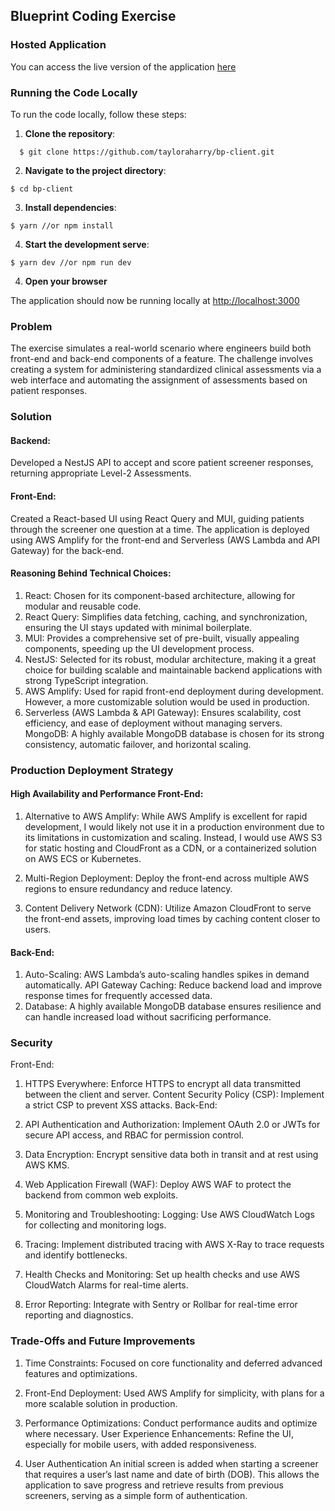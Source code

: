 ## Blueprint Coding Exercise

### Hosted Application
You can access the live version of the application [here](https://main.d3ig8tc0zwl0rb.amplifyapp.com/)

### Running the Code Locally

To run the code locally, follow these steps:

1. **Clone the repository**:
```
  $ git clone https://github.com/tayloraharry/bp-client.git
```
2. **Navigate to the project directory**:
```
$ cd bp-client
```

3. **Install dependencies**:
```
$ yarn //or npm install
```
4. **Start the development serve**:
```
$ yarn dev //or npm run dev
```
4. **Open your browser**

 The application should now be running locally at [ http://localhost:3000]( http://localhost:3000)


### Problem ###
The exercise simulates a real-world scenario where engineers build both front-end and back-end components of a feature. The challenge involves creating a system for administering standardized clinical assessments via a web interface and automating the assignment of assessments based on patient responses.

### Solution ###
#### Backend: ####
 Developed a NestJS API to accept and score patient screener responses, returning appropriate Level-2 Assessments.
#### Front-End: ####
Created a React-based UI using React Query and MUI, guiding patients through the screener one question at a time. The application is deployed using AWS Amplify for the front-end and Serverless (AWS Lambda and API Gateway) for the back-end.
#### Reasoning Behind Technical Choices: ####
1. React: Chosen for its component-based architecture, allowing for modular and reusable code.
2. React Query: Simplifies data fetching, caching, and synchronization, ensuring the UI stays updated with minimal boilerplate.
3. MUI: Provides a comprehensive set of pre-built, visually appealing components, speeding up the UI development process.
4. NestJS: Selected for its robust, modular architecture, making it a great choice for building scalable and maintainable backend applications with strong TypeScript integration.
5. AWS Amplify: Used for rapid front-end deployment during development. However, a more customizable solution would be used in production.
6. Serverless (AWS Lambda & API Gateway): Ensures scalability, cost efficiency, and ease of deployment without managing servers.
MongoDB: A highly available MongoDB database is chosen for its strong consistency, automatic failover, and horizontal scaling.

### Production Deployment Strategy ###
#### High Availability and Performance Front-End: ####

1. Alternative to AWS Amplify: While AWS Amplify is excellent for rapid development, I would likely not use it in a production environment due to its limitations in customization and scaling. Instead, I would use AWS S3 for static hosting and CloudFront as a CDN, or a containerized solution on AWS ECS or Kubernetes.

2. Multi-Region Deployment: Deploy the front-end across multiple AWS regions to ensure redundancy and reduce latency.

3. Content Delivery Network (CDN): Utilize Amazon CloudFront to serve the front-end assets, improving load times by caching content closer to users.

#### Back-End: ####

1. Auto-Scaling: AWS Lambda’s auto-scaling handles spikes in demand automatically.
API Gateway Caching: Reduce backend load and improve response times for frequently accessed data.
2. Database: A highly available MongoDB database ensures resilience and can handle increased load without sacrificing performance.

### Security ###
Front-End:

1. HTTPS Everywhere: Enforce HTTPS to encrypt all data transmitted between the client and server.
Content Security Policy (CSP): Implement a strict CSP to prevent XSS attacks.
Back-End:

2. API Authentication and Authorization: Implement OAuth 2.0 or JWTs for secure API access, and RBAC for permission control.

3. Data Encryption: Encrypt sensitive data both in transit and at rest using AWS KMS.

4. Web Application Firewall (WAF): Deploy AWS WAF to protect the backend from common web exploits.

5. Monitoring and Troubleshooting: Logging: Use AWS CloudWatch Logs for collecting and monitoring logs.

6. Tracing: Implement distributed tracing with AWS X-Ray to trace requests and identify bottlenecks.

7. Health Checks and Monitoring: Set up health checks and use AWS CloudWatch Alarms for real-time alerts.

8. Error Reporting: Integrate with Sentry or Rollbar for real-time error reporting and diagnostics.


### Trade-Offs and Future Improvements ###
1. Time Constraints: Focused on core functionality and deferred advanced features and optimizations.

2. Front-End Deployment: Used AWS Amplify for simplicity, with plans for a more scalable solution in production.

3. Performance Optimizations: Conduct performance audits and optimize where necessary.
User Experience Enhancements: Refine the UI, especially for mobile users, with added responsiveness.

4. User Authentication
An initial screen is added when starting a screener that requires a user’s last name and date of birth (DOB). This allows the application to save progress and retrieve results from previous screeners, serving as a simple form of authentication.
